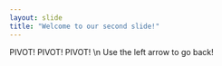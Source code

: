 ```yaml
---
layout: slide
title: "Welcome to our second slide!"
---
```

PIVOT! PIVOT! PIVOT! \n
Use the left arrow to go back!
